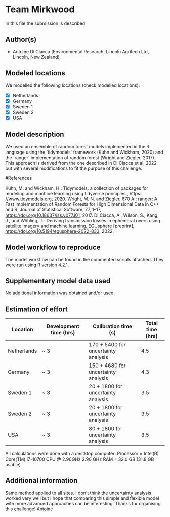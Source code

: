 # Team Mirkwood

In this file the submission is described. 

## Author(s)

- Antoine Di Ciacca (Environmental Research, Lincoln Agritech Ltd, Lincoln, New Zealand)


## Modeled locations

We modelled the following locations (check modelled locations):

- [x] Netherlands
- [x] Germany
- [x] Sweden 1
- [x] Sweden 2
- [x] USA

## Model description

We used an ensemble of random forest models implemented in the R language using the 'tidymodels' framework (Kuhn and Wickham, 2020) 
and the 'ranger' implementation of random forest (Wright and Ziegler, 2017). This approach is derived from the one described in Di Ciacca et al, 2022
but with several modifications to fit the purpose of this challenge.

#References

Kuhn, M. and Wickham, H.: Tidymodels: a collection of packages for modeling and machine learning using tidyverse principles., https:
//www.tidymodels.org, 2020.
Wright, M. N. and Ziegler, 670 A.: ranger: A Fast Implementation of Random Forests for High Dimensional Data in C++ and R, Journal of
Statistical Software, 77, 1–17, https://doi.org/10.18637/jss.v077.i01, 2017.
Di Ciacca, A., Wilson, S., Kang, J., and Wöhling, T.: Deriving transmission losses in ephemeral rivers using satellite imagery and machine learning, 
EGUsphere [preprint], https://doi.org/10.5194/egusphere-2022-833, 2022. 

## Model workflow to reproduce

The model workflow can be found in the commented scripts attached. They were run using R version 4.2.1.

## Supplementary model data used

No additional information was obtained and/or used.

## Estimation of effort


| Location    | Development time (hrs) | Calibration time (s)                | Total time (hrs) | 
|-------------|------------------------|-----------------------------------  |------------------|
| Netherlands | ~ 3                    | 170 + 5400 for uncertainty analysis | 4.5              |
| Germany     | ~ 3                    | 150 + 4680 for uncertainty analysis | 4.3              |
| Sweden 1    | ~ 3                    | 20 + 1800 for uncertainty analysis  | 3.5              |
| Sweden 2    | ~ 3                    | 20 + 1800 for uncertainty analysis  | 3.5              |
| USA         | ~ 3                    | 80 + 1800 for uncertainty analysis  | 3.5              |

All calculations were done with a destktop computer:
Processor = Intel(R) Core(TM) i7-10700 CPU @ 2.90GHz   2.90 GHz
RAM = 32.0 GB (31.8 GB usable)

## Additional information

Same method applied to all sites. 
I don't think the uncertainty analysis worked very well but I hope that comparing this simple and flexible model with more advanced approaches can be interesting.
Thanks for organising this challenge!
Antoine